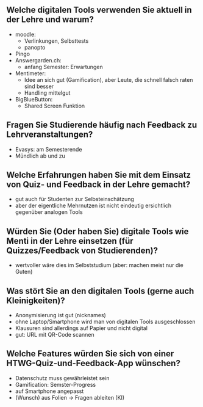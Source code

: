## Welche digitalen Tools verwenden Sie aktuell in der Lehre und warum?
- moodle:
    - Verlinkungen, Selbsttests
    - panopto
- Pingo
- Answergarden.ch:
    - anfang Semester: Erwartungen
- Mentimeter:
    - Idee an sich gut (Gamification), aber Leute, die schnell falsch raten sind besser
    - Handling mittelgut
- BigBlueButton:
    - Shared Screen Funktion 

## Fragen Sie Studierende häufig nach Feedback zu Lehrveranstaltungen?
- Evasys: am Semesterende
- Mündlich ab und zu

## Welche Erfahrungen haben Sie mit dem Einsatz von Quiz- und Feedback in der Lehre gemacht?
- gut auch für Studenten zur Selbsteinschätzung
- aber der eigentliche Mehrnutzen ist nicht eindeutig ersichtlich gegenüber analogen Tools

## Würden Sie (Oder haben Sie) digitale Tools wie Menti in der Lehre einsetzen (für Quizzes/Feedback von Studierenden)?
- wertvoller wäre dies im Selbststudium (aber: machen meist nur die Guten)

## Was stört Sie an den digitalen Tools (gerne auch Kleinigkeiten)?
- Anonymisierung ist gut (nicknames)
- ohne Laptop/Smartphone wird man von digitalen Tools ausgeschlossen
- Klausuren sind allerdings auf Papier und nicht digital 
- gut: URL mit QR-Code scannen

## Welche Features würden Sie sich von einer HTWG-Quiz-und-Feedback-App wünschen?
- Datenschutz muss gewährleistet sein
- Gamification: Semster-Progress
- auf Smartphone angepasst
- (Wunsch) aus Folien -> Fragen ableiten (KI)
